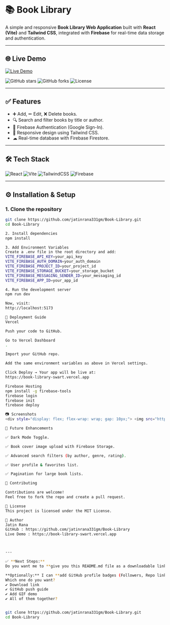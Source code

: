# 📚 Book Library

A simple and responsive **Book Library Web Application** built with **React (Vite)** and **Tailwind CSS**, integrated with **Firebase** for real-time data storage and authentication.

---

## 🌐 Live Demo
[![Live Demo](https://img.shields.io/badge/Live%20Demo-Book%20Library-brightgreen?style=for-the-badge&logo=vercel)](https://book-library-swart.vercel.app)

![GitHub stars](https://img.shields.io/github/stars/jatinrana331gm/Book-Library?style=social)
![GitHub forks](https://img.shields.io/github/forks/jatinrana331gm/Book-Library?style=social)
![License](https://img.shields.io/badge/License-MIT-blue)

---

## ✅ Features
- ➕ Add, ✏ Edit, ❌ Delete books.
- 🔍 Search and filter books by title or author.
- 🔐 Firebase Authentication (Google Sign-In).
- 📱 Responsive design using Tailwind CSS.
- ☁ Real-time database with Firebase Firestore.

---

## 🛠 Tech Stack
![React](https://img.shields.io/badge/React-20232A?style=for-the-badge&logo=react&logoColor=61DAFB)
![Vite](https://img.shields.io/badge/Vite-646CFF?style=for-the-badge&logo=vite&logoColor=white)
![TailwindCSS](https://img.shields.io/badge/Tailwind_CSS-38B2AC?style=for-the-badge&logo=tailwind-css&logoColor=white)
![Firebase](https://img.shields.io/badge/Firebase-ffca28?style=for-the-badge&logo=firebase&logoColor=black)

---

## ⚙️ Installation & Setup

### 1. Clone the repository
```bash
git clone https://github.com/jatinrana331gm/Book-Library.git
cd Book-Library

2. Install dependencies
npm install

3. Add Environment Variables
Create a .env file in the root directory and add:
VITE_FIREBASE_API_KEY=your_api_key
VITE_FIREBASE_AUTH_DOMAIN=your_auth_domain
VITE_FIREBASE_PROJECT_ID=your_project_id
VITE_FIREBASE_STORAGE_BUCKET=your_storage_bucket
VITE_FIREBASE_MESSAGING_SENDER_ID=your_messaging_id
VITE_FIREBASE_APP_ID=your_app_id

4. Run the development server
npm run dev

Now, visit:
http://localhost:5173

🚀 Deployment Guide
Vercel

Push your code to GitHub.

Go to Vercel Dashboard
.

Import your GitHub repo.

Add the same environment variables as above in Vercel settings.

Click Deploy → Your app will be live at:
https://book-library-swart.vercel.app

Firebase Hosting
npm install -g firebase-tools
firebase login
firebase init
firebase deploy

📷 Screenshots
<div style="display: flex; flex-wrap: wrap; gap: 10px;"> <img src="https://github.com/user-attachments/assets/65cb0410-cc45-424d-a2e5-48eeeea240c5" width="300"/> <img src="https://github.com/user-attachments/assets/75d34c85-2bea-4438-a46c-f438ac6217c9" width="300"/> <img src="https://github.com/user-attachments/assets/608742a4-1842-443b-8a95-dd33414f857c" width="300"/> <img src="https://github.com/user-attachments/assets/3954b387-05e4-4a0d-b696-d0f2e8799c41" width="300"/> <img src="https://github.com/user-attachments/assets/f5347c45-2bba-4608-835a-24d585c70bbd" width="300"/> </div>

🔮 Future Enhancements

✅ Dark Mode Toggle.

✅ Book cover image upload with Firebase Storage.

✅ Advanced search filters (by author, genre, rating).

✅ User profile & favorites list.

✅ Pagination for large book lists.

🤝 Contributing

Contributions are welcome!
Feel free to fork the repo and create a pull request.

📄 License
This project is licensed under the MIT License.

👤 Author
Jatin Rana
GitHub : https://github.com/jatinrana331gm/Book-Library
Live Demo : https://book-library-swart.vercel.app



---

✅ **Next Steps:**  
Do you want me to **give you this README.md file as a downloadable link**, or should I **guide you on how to add this README to your GitHub repo with a commit command**?  

**Optionally:** I can **add GitHub profile badges (Followers, Repo link)** and **a GIF demo of your app running**.  
Which one do you want?  
✔ Download link  
✔ GitHub push guide  
✔ Add GIF demo  
✔ All of them together?


git clone https://github.com/jatinrana331gm/Book-Library.git
cd Book-Library
